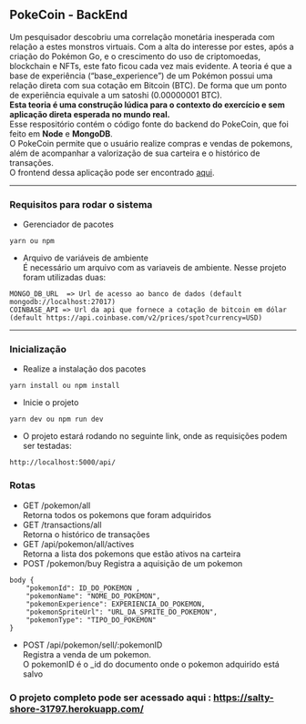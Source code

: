 ## PokeCoin - BackEnd  
Um pesquisador descobriu uma correlação monetária inesperada com relação a estes
monstros virtuais. Com a alta do interesse por estes, após a criação do Pokémon Go, e o crescimento
do uso de criptomoedas, blockchain e NFTs, este fato ficou cada vez mais evidente. A teoria é que a
base de experiência (“base_experience”) de um Pokémon possui uma relação direta com sua cotação
em Bitcoin (BTC). De forma que um ponto de experiência equivale a um satoshi (0.00000001 BTC).  
**Esta teoria é uma construção lúdica para o contexto do exercício e sem aplicação direta esperada no mundo real.**  
Esse respositório contém o código fonte do backend do PokeCoin, que foi feito em **Node** e **MongoDB**.  
O PokeCoin permite que o usuário realize compras e vendas de pokemons, além de acompanhar a valorização de sua carteira e o histórico de transações.  
O frontend dessa aplicação pode ser encontrado [aqui](https://github.com/nicaloribeiro/pokecoin-frontend).  

- - - 
### Requisitos para rodar o sistema
- Gerenciador de pacotes 
~~~
yarn ou npm
~~~
- Arquivo de variáveis de ambiente  
É necessário um arquivo com as variaveis de ambiente. Nesse projeto foram utilizadas duas: 
~~~
MONGO_DB_URL  => Url de acesso ao banco de dados (default mongodb://localhost:27017)
COINBASE_API => Url da api que fornece a cotação de bitcoin em dólar (default https://api.coinbase.com/v2/prices/spot?currency=USD)
~~~
- - -

### Inicialização
- Realize a instalação dos pacotes  

~~~  
yarn install ou npm install  
~~~  

- Inicie o projeto  
~~~
yarn dev ou npm run dev  
~~~

- O projeto estará rodando no seguinte link, onde as requisições podem ser testadas:  
~~~
http://localhost:5000/api/
~~~

### Rotas
- GET /pokemon/all  
Retorna todos os pokemons que foram adquiridos  
- GET /transactions/all  
Retorna o histórico de transações  
- GET /api/pokemon/all/actives  
Retorna a lista dos pokemons que estão ativos na carteira  
- POST /pokemon/buy
Registra a aquisição de um pokemon  
~~~
body {
    "pokemonId": ID_DO_POKEMON ,
    "pokemonName": "NOME_DO_POKEMON",
    "pokemonExperience": EXPERIENCIA_DO_POKEMON,
    "pokemonSpriteUrl": "URL_DA_SPRITE_DO_POKEMON",
    "pokemonType": "TIPO_DO_POKEMON"
}
~~~  
- POST /api/pokemon/sell/:pokemonID  
Registra a venda de um pokemon.  
O pokemonID é o _id do documento onde o pokemon adquirido está salvo



### O projeto completo pode ser acessado aqui : https://salty-shore-31797.herokuapp.com/
